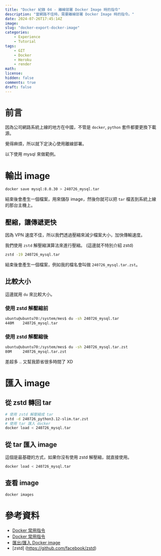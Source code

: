 ```yaml
---
title: "Docker 紀錄 04 - 離線部署 Docker Image 時的指令"
description: "當網路不佳時，需要離線部署 Docker Image 時的指令。"
date: 2024-07-26T17:45:14Z
image: 
slug: "docker-export-docker-image"
categories:
    - Experience
    - Tutorial
tags:
    - GIT
    - Docker
    - Heroku
    - render
math: 
license: 
hidden: false
comments: true
draft: false
---
```


# 前言

因為公司網路系統上線的地方在中國，不管是 `docker`, `python` 套件都要更換下載源。

覺得麻煩，所以就下定決心使用離線部署。

以下使用 mysql 來做範例。

# 輸出 image

```sh
docker save mysql:8.0.30 > 240726_mysql.tar
```

結束後會產生一個檔案，用來儲存 image，然後你就可以把 `tar` 檔丟到系統上線的那台主機上。

## 壓縮，讓傳遞更快

因為 VPN 速度不佳，所以我們透過壓縮來減少檔案大小，加快傳輸速度。

我們使用 `zstd` 解壓縮演算法來進行壓縮。 (這邊就不特別介紹 zstd)

```sh
zstd -19 240726_mysql.tar
```

結束後會產生一個檔案，例如我的檔名會叫做 `240726_mysql.tar.zst`。

## 比較大小

這邊就用 `du` 來比較大小。

### 使用 zstd 解壓縮前

```sh
ubuntu@ubuntu70:/system/mes$ du -sh 240726_mysql.tar
440M    240726_mysql.tar
```

### 使用 zstd 解壓縮後

```sh
ubuntu@ubuntu70:/system/mes$ du -sh 240726_mysql.tar.zst
80M     240726_mysql.tar.zst
```

差超多 .. 又幫我節省很多時間了 XD

# 匯入 image

## 從 zstd 轉回 tar

```sh
# 使用 zstd 解壓縮成 tar
zstd -d 240726_python3.12-slim.tar.zst
# 使用 tar 匯入 docker 
docker load < 240726_mysql.tar 
```

## 從 tar 匯入 image

這個是最基礎的方式，如果你沒有使用 zstd 解壓縮，就直接使用。

```sh
docker load < 240726_mysql.tar
```

## 查看 image

```sh
docker images
```

# 參考資料

- [Docker 常用指令](https://docs.docker.com/engine/reference/commandline/save/)
- [Docker 常用指令](https://docs.docker.com/engine/reference/commandline/load/)
- [匯出/匯入 Docker image](https://bingdoal.github.io/deploy/2021/11/dokcer-import-export-to-file/)
- [zstd] (<https://github.com/facebook/zstd>)
